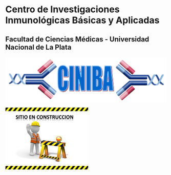 # Centro de Investigaciones Inmunológicas Básicas y Aplicadas
## Facultad de Ciencias Médicas - Universidad Nacional de La Plata
![Image Alt text](images/CINIBA_logo.png) 

![Image Alt text](images/sitioconstruccion.jpeg)
